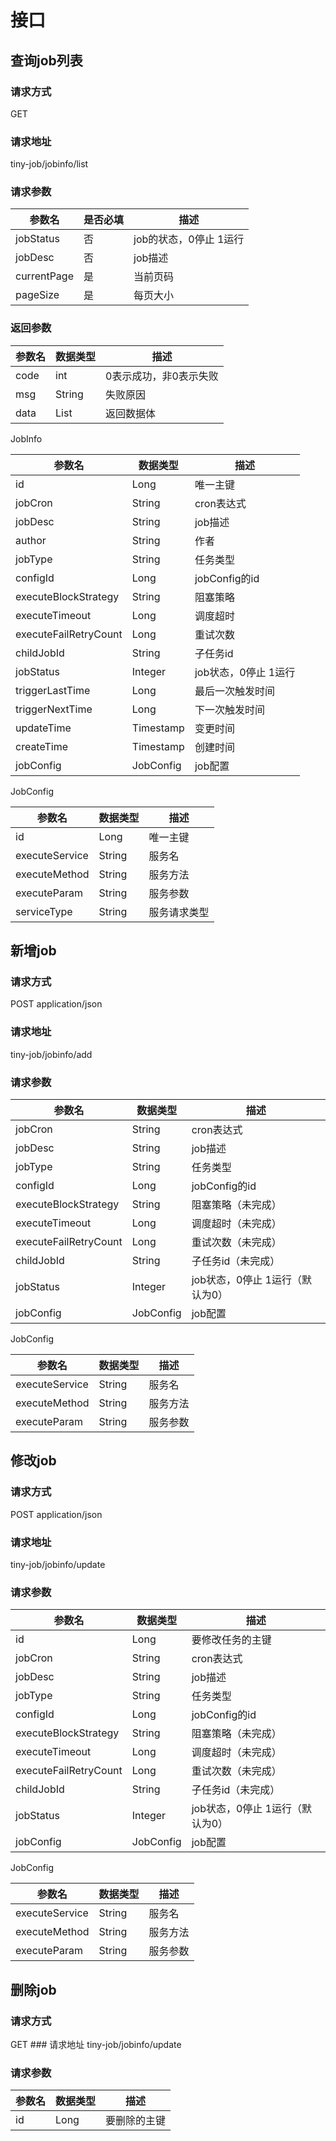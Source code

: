 # 接口

## 查询job列表
### 请求方式
GET 
### 请求地址
tiny-job/jobinfo/list
### 请求参数

| 参数名      | 是否必填 | 描述                   |
| ----------- | -------- | ---------------------- |
| jobStatus   | 否       | job的状态，0停止 1运行 |
| jobDesc     | 否       | job描述                |
| currentPage | 是       | 当前页码               |
| pageSize    | 是       | 每页大小               |

### 返回参数

| 参数名 | 数据类型      | 描述                   |
| ------ | ------------- | ---------------------- |
| code   | int           | 0表示成功，非0表示失败 |
| msg    | String        | 失败原因               |
| data   | List<JobInfo> | 返回数据体             |
JobInfo

| 参数名                | 数据类型  | 描述                 |
| --------------------- | --------- | -------------------- |
| id                    | Long      | 唯一主键             |
| jobCron               | String    | cron表达式           |
| jobDesc               | String    | job描述              |
| author                | String    | 作者                 |
| jobType               | String    | 任务类型             |
| configId              | Long      | jobConfig的id        |
| executeBlockStrategy  | String    | 阻塞策略             |
| executeTimeout        | Long      | 调度超时             |
| executeFailRetryCount | Long      | 重试次数             |
| childJobId            | String    | 子任务id             |
| jobStatus             | Integer   | job状态，0停止 1运行 |
| triggerLastTime       | Long      | 最后一次触发时间     |
| triggerNextTime       | Long      | 下一次触发时间       |
| updateTime            | Timestamp | 变更时间             |
| createTime            | Timestamp | 创建时间             |
| jobConfig             | JobConfig | job配置              |

JobConfig

| 参数名         | 数据类型 | 描述         |
| -------------- | -------- | ------------ |
| id             | Long     | 唯一主键     |
| executeService | String   | 服务名       |
| executeMethod  | String   | 服务方法     |
| executeParam   | String   | 服务参数     |
| serviceType    | String   | 服务请求类型 |

## 新增job
### 请求方式
POST application/json
### 请求地址
tiny-job/jobinfo/add
### 请求参数
| 参数名                | 数据类型  | 描述                            |
| --------------------- | --------- | ------------------------------- |
| jobCron               | String    | cron表达式                      |
| jobDesc               | String    | job描述                         |
| jobType               | String    | 任务类型                        |
| configId              | Long      | jobConfig的id                   |
| executeBlockStrategy  | String    | 阻塞策略（未完成）              |
| executeTimeout        | Long      | 调度超时（未完成）              |
| executeFailRetryCount | Long      | 重试次数（未完成）              |
| childJobId            | String    | 子任务id（未完成）              |
| jobStatus             | Integer   | job状态，0停止 1运行（默认为0） |
| jobConfig             | JobConfig | job配置                         |

JobConfig

| 参数名         | 数据类型 | 描述     |
| -------------- | -------- | -------- |
| executeService | String   | 服务名   |
| executeMethod  | String   | 服务方法 |
| executeParam   | String   | 服务参数 |

## 修改job
### 请求方式
POST application/json
### 请求地址
tiny-job/jobinfo/update
### 请求参数
| 参数名                | 数据类型  | 描述                            |
| --------------------- | --------- | ------------------------------- |
| id                    | Long      | 要修改任务的主键                |
| jobCron               | String    | cron表达式                      |
| jobDesc               | String    | job描述                         |
| jobType               | String    | 任务类型                        |
| configId              | Long      | jobConfig的id                   |
| executeBlockStrategy  | String    | 阻塞策略（未完成）              |
| executeTimeout        | Long      | 调度超时（未完成）              |
| executeFailRetryCount | Long      | 重试次数（未完成）              |
| childJobId            | String    | 子任务id（未完成）              |
| jobStatus             | Integer   | job状态，0停止 1运行（默认为0） |
| jobConfig             | JobConfig | job配置                         |

JobConfig

| 参数名         | 数据类型 | 描述     |
| -------------- | -------- | -------- |
| executeService | String   | 服务名   |
| executeMethod  | String   | 服务方法 |
| executeParam   | String   | 服务参数 |

## 删除job
### 请求方式
GET ### 请求地址
tiny-job/jobinfo/update
### 请求参数
| 参数名 | 数据类型 | 描述         |
| ------ | -------- | ------------ |
| id     | Long     | 要删除的主键 |